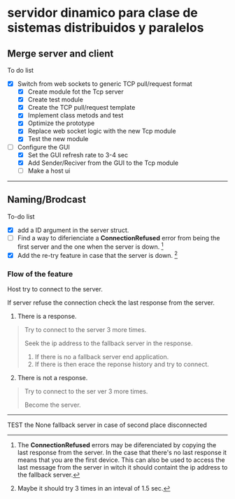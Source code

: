 # servidor dinamico para clase de sistemas distribuidos y paralelos


## Merge server and client 

To do list
- [x] Switch from web sockets to generic TCP pull/request format
  - [x] Create module fot the Tcp server
  - [x] Create test module
  - [x] Create the TCP pull/request template
  - [x] Implement class metods and test
  - [x] Optimize the prototype
  - [x] Replace web socket logic with the new Tcp module
  - [x] Test the new module
- [ ] Configure the GUI 
  - [x] Set the GUI refresh rate to 3-4 sec
  - [x] Add Sender/Reciver from the GUI to the Tcp module
  - [ ] Make a host ui

---

## Naming/Brodcast

To-do list

- [x] add a ID argument in the server struct.
- [ ] Find a way to diferienciate a **ConnectionRefused** error from being the first server and the one when the server is down. [^1]
- [x] Add the re-try feature in case that the server is down. [^2]

### Flow of the feature

Host try to connect to the server.

If server refuse the connection check the last response from the server.
1. There is a response.

>Try to connect to the server 3 more times.
>
> Seek the ip address to the fallback server in the response.
> 1. If there is no a fallback server end application.
> 2. If there is then erace the reponse history and try to connect. 
2. There is not a response.

> Try to connect to the ser ver 3 more times.
> 
> Become the server.


[^1]: The **ConnectionRefused** errors may be diferenciated by copying the last response from the server.
In the case that there's no last response it means that you are the first device.
This can also be used to access the last message from the server in witch it should containt the ip address to the fallback server.

[^2]: Maybe it should try 3 times in an inteval of 1.5 sec.
---

TEST the None fallback server in case of second place disconnected